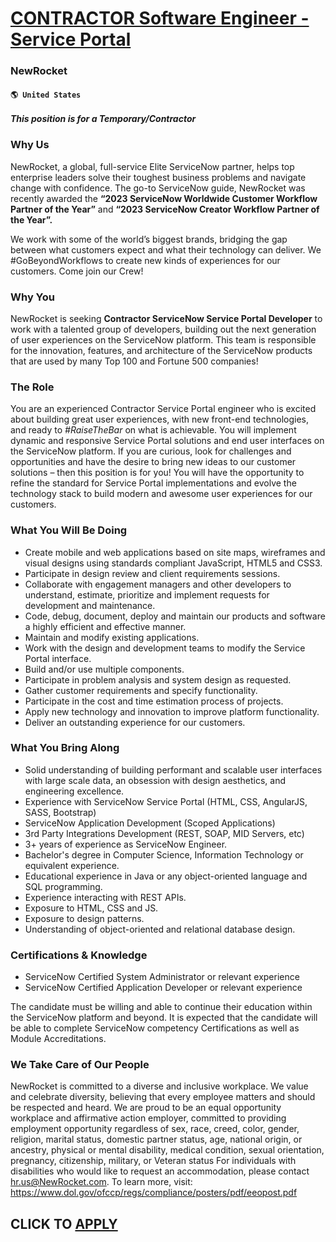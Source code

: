 # [CONTRACTOR Software Engineer - Service Portal](https://www.remotewlb.com/apply/contractor-software-engineer-service-portal-62367)  
### NewRocket  
#### `🌎 United States`  

_**This position is for a Temporary/Contractor**_

### Why Us

NewRocket, a global, full-service Elite ServiceNow partner, helps top enterprise leaders solve their toughest business problems and navigate change with confidence. The go-to ServiceNow guide, NewRocket was recently awarded the **“2023 ServiceNow Worldwide Customer Workflow Partner of the Year”** and **“2023 ServiceNow Creator Workflow Partner of the Year”.**

We work with some of the world’s biggest brands, bridging the gap between what customers expect and what their technology can deliver. We #GoBeyondWorkflows to create new kinds of experiences for our customers. Come join our Crew!

### Why You

NewRocket is seeking **Contractor ServiceNow Service Portal Developer** to work with a talented group of developers, building out the next generation of user experiences on the ServiceNow platform. This team is responsible for the innovation, features, and architecture of the ServiceNow products that are used by many Top 100 and Fortune 500 companies!

### The Role

You are an experienced Contractor Service Portal engineer who is excited about building great user experiences, with new front-end technologies, and ready to _#RaiseTheBar_ on what is achievable. You will implement dynamic and responsive Service Portal solutions and end user interfaces on the ServiceNow platform. If you are curious, look for challenges and opportunities and have the desire to bring new ideas to our customer solutions – then this position is for you! You will have the opportunity to refine the standard for Service Portal implementations and evolve the technology stack to build modern and awesome user experiences for our customers.

### What You Will Be Doing

  * Create mobile and web applications based on site maps, wireframes and visual designs using standards compliant JavaScript, HTML5 and CSS3.
  * Participate in design review and client requirements sessions.
  * Collaborate with engagement managers and other developers to understand, estimate, prioritize and implement requests for development and maintenance.
  * Code, debug, document, deploy and maintain our products and software a highly efficient and effective manner.
  * Maintain and modify existing applications.
  * Work with the design and development teams to modify the Service Portal interface.
  * Build and/or use multiple components.
  * Participate in problem analysis and system design as requested.
  * Gather customer requirements and specify functionality.
  * Participate in the cost and time estimation process of projects.
  * Apply new technology and innovation to improve platform functionality.
  * Deliver an outstanding experience for our customers.

### What You Bring Along

  * Solid understanding of building performant and scalable user interfaces with large scale data, an obsession with design aesthetics, and engineering excellence.
  * Experience with ServiceNow Service Portal (HTML, CSS, AngularJS, SASS, Bootstrap)
  * ServiceNow Application Development (Scoped Applications)
  * 3rd Party Integrations Development (REST, SOAP, MID Servers, etc)
  * 3+ years of experience as ServiceNow Engineer.
  * Bachelor's degree in Computer Science, Information Technology or equivalent experience.
  * Educational experience in Java or any object-oriented language and SQL programming.
  * Experience interacting with REST APIs.
  * Exposure to HTML, CSS and JS.
  * Exposure to design patterns.
  * Understanding of object-oriented and relational database design.

### Certifications & Knowledge

  * ServiceNow Certified System Administrator or relevant experience
  * ServiceNow Certified Application Developer or relevant experience

The candidate must be willing and able to continue their education within the ServiceNow platform and beyond. It is expected that the candidate will be able to complete ServiceNow competency Certifications as well as Module Accreditations.

### We Take Care of Our People

NewRocket is committed to a diverse and inclusive workplace. We value and celebrate diversity, believing that every employee matters and should be respected and heard. We are proud to be an equal opportunity workplace and affirmative action employer, committed to providing employment opportunity regardless of sex, race, creed, color, gender, religion, marital status, domestic partner status, age, national origin, or ancestry, physical or mental disability, medical condition, sexual orientation, pregnancy, citizenship, military, or Veteran status For individuals with disabilities who would like to request an accommodation, please contact hr.us@NewRocket.com. To learn more, visit: https://www.dol.gov/ofccp/regs/compliance/posters/pdf/eeopost.pdf

  
## CLICK TO [APPLY](https://www.remotewlb.com/apply/contractor-software-engineer-service-portal-62367)

